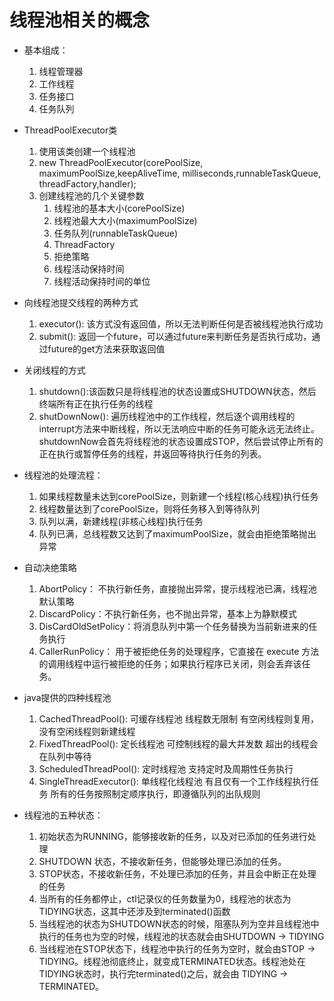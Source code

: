 # 线程池相关的概念
- 基本组成：
  1. 线程管理器
  2. 工作线程
  3. 任务接口
  4. 任务队列
  
- ThreadPoolExecutor类
  1. 使用该类创建一个线程池
  2. new ThreadPoolExecutor(corePoolSize, maximumPoolSize,keepAliveTime, milliseconds,runnableTaskQueue, threadFactory,handler);
  3. 创建线程池的几个关键参数
     1. 线程池的基本大小(corePoolSize)
     2. 线程池最大大小(maximumPoolSize)
     3. 任务队列(runnableTaskQueue)
     4. ThreadFactory
     5. 拒绝策略
     6. 线程活动保持时间
     7. 线程活动保持时间的单位

- 向线程池提交线程的两种方式
  1. executor(): 该方式没有返回值，所以无法判断任何是否被线程池执行成功
  2. submit(): 返回一个future，可以通过future来判断任务是否执行成功，通过future的get方法来获取返回值

- 关闭线程的方式
  1. shutdown():该函数只是将线程池的状态设置成SHUTDOWN状态，然后终端所有正在执行任务的线程
  2. shutDownNow(): 遍历线程池中的工作线程，然后逐个调用线程的interrupt方法来中断线程，所以无法响应中断的任务可能永远无法终止。shutdownNow会首先将线程池的状态设置成STOP，然后尝试停止所有的正在执行或暂停任务的线程，并返回等待执行任务的列表。

- 线程池的处理流程：
  1. 如果线程数量未达到corePoolSize，则新建一个线程(核心线程)执行任务
  2. 线程数量达到了corePoolSize，则将任务移入到等待队列
  3. 队列以满，新建线程(非核心线程)执行任务
  4. 队列已满，总线程数又达到了maximumPoolSize，就会由拒绝策略抛出异常

- 自动决绝策略
  1. AbortPolicy： 不执行新任务，直接抛出异常，提示线程池已满，线程池默认策略
  2. DiscardPolicy：不执行新任务，也不抛出异常，基本上为静默模式
  3. DisCardOldSetPolicy：将消息队列中第一个任务替换为当前新进来的任务执行
  4. CallerRunPolicy： 用于被拒绝任务的处理程序，它直接在 execute 方法的调用线程中运行被拒绝的任务；如果执行程序已关闭，则会丢弃该任务。
  
- java提供的四种线程池
  1. CachedThreadPool(): 可缓存线程池
     线程数无限制
     有空闲线程则复用，没有空闲线程则新建线程
  2. FixedThreadPool(): 定长线程池
     可控制线程的最大并发数
     超出的线程会在队列中等待
  3. ScheduledThreadPool(): 定时线程池
      支持定时及周期性任务执行
  4. SingleThreadExecutor(): 单线程化线程池
     有且仅有一个工作线程执行任务
     所有的任务按照制定顺序执行，即遵循队列的出队规则

- 线程池的五种状态：
  1. 初始状态为RUNNING，能够接收新的任务，以及对已添加的任务进行处理
  2. SHUTDOWN 状态，不接收新任务，但能够处理已添加的任务。
  3. STOP状态，不接收新任务，不处理已添加的任务，并且会中断正在处理的任务
  4. 当所有的任务都停止，ctl记录仪的任务数量为0，线程池的状态为TIDYING状态，这其中还涉及到terminated()函数
  5. 当线程池的状态为SHUTDOWN状态的时候，阻塞队列为空并且线程池中执行的任务也为空的时候，线程池的状态就会由SHUTDOWN -> TIDYING
  6. 当线程池在STOP状态下，线程池中执行的任务为空时，就会由STOP -> TIDYING。线程池彻底终止，就变成TERMINATED状态。线程池处在TIDYING状态时，执行完terminated()之后，就会由 TIDYING -> TERMINATED。
